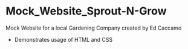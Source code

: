 # Mock_Website_Sprout-N-Grow
Mock Website for a local Gardening Company created by Ed Caccamo
- Demonstrates usage of HTML and CSS